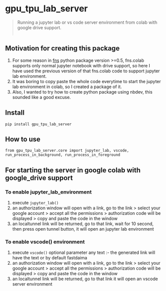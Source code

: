 # gpu_tpu_lab_server
> Running a jupyter lab or vs code server environment from colab with google drive support.<br><br>


## Motivation for creating this package
1. For some reason in [fns](https://github.com/amitness/fns/) python package version >=0.5, fns.colab supports only normal jupyter notebook with drive support, so here I have used the previous version of that fns.colab code to support jupyter lab environment.
1. It was boring to copy paste the whole code everytime to start the jupyter lab environment in colab, so I created a package of it. 
1. Also, I wanted to try how to create python package using nbdev, this sounded like a good excuse.


## Install

`pip install gpu_tpu_lab_server`

## How to use

```
from gpu_tpu_lab_server.core import jupyter_lab, vscode, run_process_in_background, run_process_in_foreground
```

## For starting the server in google colab with google_drive support
### To enable jupyter_lab_environment
1. execute `jupyter_lab()`  
2. an authorization window will open with a link, go to the link > select your google account > accept all the permissions > authorization code will be displayed > copy and paste the code in the window
3. an localtunnel link will be returned, go to that link, wait for 10 second, then press open tunnel button, it will open an jupyter lab environment

### To enable vscode() environment
1. execute `vscode()` optional parameter any text :- the generated link will have the text or by default fastdaima
2. an authorization window will open with a link, go to the link > select your google account > accept all the permissions > authorization code will be displayed > copy and paste the code in the window
3. an localtunnel link will be returned, go to that link it will open an vscode server environment
